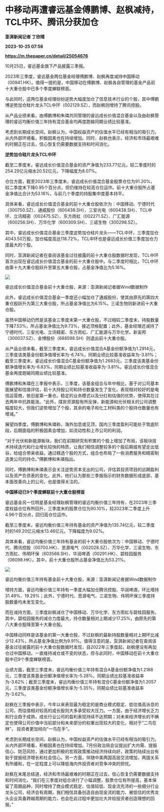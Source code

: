 # 中移动再遭睿远基金傅鹏博、赵枫减持，TCL中环、腾讯分获加仓
**澎湃新闻记者 丁欣晴**

**2023-10-25 07:56**

**https://m.thepaper.cn/detail/25054676**

10月25日，睿远基金旗下产品披露三季报。

2023年三季度，睿远基金两位基金经理傅鹏博、赵枫再度减持中国移动（00941.HK）。值得一提的是，中国移动在傅鹏博、赵枫各自管理的基金产品前十大重仓股中已多个季度蝉联榜首。

与此同时，这两位基金经理纷纷逆势大幅度加仓了信息技术行业的个股，其中傅鹏博逆势加仓硅片龙头TCL中环（002129.SZ），而赵枫则增持了腾讯控股。

从产品业绩来看，由傅鹏博和朱璘共同管理的睿远成长价值混合基金以及由赵枫管理的睿远均衡价值三年持有混合基金均再度跑输同期业绩比较基准。

考虑到长期成长空间，赵枫认为，中国权益资产的估值水平已经有相当的吸引力。从内外部环境看，积极因素也在持续增加。同时，赵枫也表示，经济和市场最艰难的时期正在过去，信心恢复仍需要数据支持和时间消化。

**逆势加仓硅片龙头TCL中环**

截至二季度末，睿远成长价值混合基金的资产净值为233.77亿元，较二季度时的254.29亿元缩水20.52亿元，下降幅度为8.07%。

仓位方面，截至2023年三季度末，睿远成长价值混合基金股票仓位为91.20%，较二季度末下降0.95个百分点，但仍维持在较高仓位运作。前十大重仓股所占基金净值比合计为53.16%，与前几个季度的持股集中度基本持平。

具体来看，睿远成长价值混合基金的前十大重仓股依次为：中国移动、宁德时代（300750.SZ）、通威股份（600438.SH）、三安光电（600438.SH）、TCL中环、立讯精密（002475.SZ）、东方雨虹（002271.SZ）、广汇能源（600256.SH）、万华化学（600309.SH）、三诺生物（300298.SZ）。

其中，睿远成长价值混合基金三季度逆势加仓硅片龙头——TCL中环，三季度加仓4043.50万股，加仓幅度高达118.72%，TCL中环也是睿远成长价值三季度加仓力度最大的个股。

同时，澎湃新闻记者在查阅该基金过往披露的前十大重仓股数据时发现，TCL中环首次出现在睿远成长价值混合基金的前十大重仓股中。与二季度时相比，TCL中环由第十九大重仓股跃升至第五大重仓股，占基金净值比为5.16%。

![](https://imagecloud.thepaper.cn/thepaper/image/275/560/141.png)

睿远成长价值混合基金前十大重仓股，来源：澎湃新闻记者据Wind数据制作

此外，睿远成长价值混合基金一季度还小幅加仓了通威股份，使其由原先的第四大重仓股跃升为第三大重仓股，所占基金净值比为6.15%。三诺生物则新进前十大重仓股。

虽然中国移动仍然是该基金三季度末第一大重仓股，不过相较二季度末，持股数量下降7.53%，所占基金净值比为9.73%，接近顶格配置；此外，基金经理还减持了宁德时代、三安光电、立讯精密、东方雨虹、广汇能源与万华化学。新宙邦（300037.SZ）、金博股份（688598.SH）则退出前十大重仓股。

从产品业绩来看，截至三季度末，睿远成长价值混合A基金份额净值为1.2914元，三季度该类基金份额净值增长率为-6.74%，同期业绩比较基准收益率为-3.81%；截至三季度末，睿远成长价值混合C基金份额净值为1.2683元，三季度该类基金份额净值增长率为-6.83%，同期业绩比较基准收益率为-3.81%。睿远成长价值混合基金再度跑输同期业绩比较基准。

傅鹏博和朱璘在三季报中表示，三季度，该基金组合与年中相比，基于对公司基本面展望和估值评估，前十大持股公司和持仓数量发生了变化。表现相对较好的是电信运营商，依旧是第一重仓。稳定的业务模式以及分红和估值的优势，使得其在过去两年中抗跌能涨。“此外，煤炭资源股有所反弹，新能源和光伏相关的公司调整幅度较大，但我们逆势增加了个股，其余的电子和化工材料类的个股持仓数量也有增减。”

展望四季度，傅鹏博和朱璘称，海外加息或见顶，国内三季度盈利可能处于筑底阶段，后期面临的积极因素会增加，如流动性和上市公司的利润。

“对于光伏和新能源板块，我们在前期研究有积累的个股上增加了布局，该板块技术持续迭代和行业增长较快的特质，让我们相信调整较多的个股后期或有望走出低谷，给组合带来收益。通过精选个股的方式，组合也布局了一些消费服务和精密制造类公司的持仓。”傅鹏博和朱璘指出。

同时，傅鹏博和朱璘表示会关注逆势资本支出的公司，评估其投资项目的远期盈利以及资产负债表的变化。此外，他们认为那些三季报指示的财务数据形成底部、基本面改善向上的公司，也是值得关注的。

**中国移动已9个季度蝉联前十大重仓股榜首**

睿远基金另一位明星基金经理赵枫管理的睿远均衡价值三年持有，在2023年三季度权益仓位有所回升，三季度末的股票仓位为90.10%，较2023年二季度上升4.96个百分点，回归高仓位运作。

截至三季度末，睿远均衡价值三年持有基金的资产净值为135.74亿元，较二季度时的149.20亿元缩水13.46亿元，下降幅度为9.02%。

具体来看，睿远均衡价值三年持有基金的前十大重仓股依次为：中国移动、宁德时代、腾讯控股（00700.HK）、思源电气（002028.SZ）、万华化学、三诺生物、东方雨虹、伟明环保（603568.SH）、华润啤酒（00291.HK）、碧桂园服务（06098.HK）。其中，前十大重仓股所占基金净值比为53.21%。

![](https://imagecloud.thepaper.cn/thepaper/image/275/560/400.png)

睿远均衡价值三年持有基金前十大重仓股，来源：澎湃新闻记者据Wind数据制作

增持方面，睿远均衡价值三年持有一季度大幅加仓腾讯控股、华润啤酒，环比增持31.49%、19.29%；此外，宁德时代、思源电气、三诺生物、伟明环保三季度持股数量均未发生变化。

而在减持方面，三季度赵枫减仓了中国移动、万华化学、东方雨虹与碧桂园服务。其中，碧桂园服务的减仓力度最大，持仓数量相对上期减少17.25%，由原先的第八大重仓股降至第十大重仓股。

中国移动同样是该基金的第一大重仓股，不过赵枫的最新持股数量相对上期环比减少12.43%，所占基金净值比例为9.91%。值得注意的是，澎湃新闻记者在查阅该基金过往披露的前十大重仓股数据时发现，自2022年三季度起，赵枫便没有再加仓过中国移动，一直维持减仓或不变的状态，但与此同时，中国移动在前十大重仓股中已9个季度蝉联榜首。

业绩方面，截至三季度末，睿远均衡价值三年持有混合A基金份额净值为1.2188元，三季度该类基金份额净值增长率为-5.28%，同期业绩比较基准收益率为-3.62%；截至三季度末，睿远均衡价值三年持有混合C基金份额净值为1.2057元，三季度该类基金份额净值增长率为-5.35%，同期业绩比较基准收益率为-3.62%。

赵枫在三季报中表示，今年以来表现最为稳定的是商业模式稳定、低估值高派息的公司，而估值相对较高的成长股则大多承受较大压力。一方面，由于经济增长乏力和行业趋于成熟，成长行业公司的盈利表现持续不达预期；对未来经济增长的不确定也使得公司价值中当前部分和未来部分的权重出现较大的变化，相对于“二鸟在林”， 投资者更加倾向“一鸟在手”。

考虑到长期成长空间，赵枫认为，中国权益资产的估值水平已经有相当的吸引力。从内外部环境看，积极因素也在持续增加。7月份政治局会议提出扩大内需、提振信心、防范风险，通过更加积极的宏观政策推动经济持续向好，政策的陆续出台有助于提振经济增长和社会信心。另一方面，伴随中美两国高层交流增加，两国关系有所缓和，在一定程度上可以降低海内外投资者对竞争冲突的担忧。

赵枫在末尾总结道，经济和市场最艰难的时期正在过去，信心恢复仍需要数据支持和时间消化，“我们在三季度对组合进行了小幅调整，股票仓位有所提高，基本保留了周期品种，同时增持了商业模式稳定、估值较低、现金流充沛的一些细分行业龙头公司，经济会有周期，我们相信具备创造自由现金流的能力、被低估的优秀龙头企业具备跨越周期的能力，也会在此过程中更加壮大并给投资者创造理想的回报。”